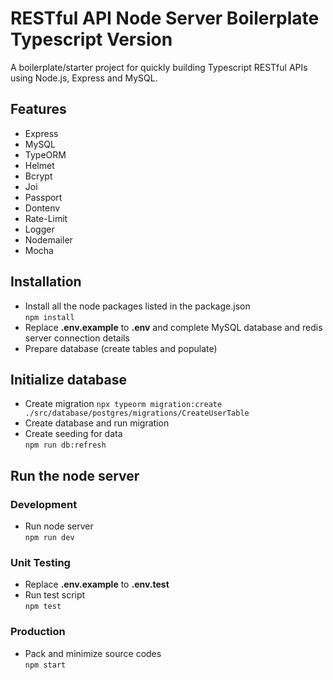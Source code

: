 # RESTful API Node Server Boilerplate Typescript Version
A boilerplate/starter project for quickly building Typescript RESTful APIs using Node.js, Express and MySQL.


## Features

- Express
- MySQL
- TypeORM
- Helmet
- Bcrypt
- Joi
- Passport
- Dontenv
- Rate-Limit
- Logger
- Nodemailer
- Mocha

## Installation

- Install all the node packages listed in the package.json  
  `npm install`
- Replace **.env.example** to **.env** and complete MySQL database and redis server connection details
- Prepare database (create tables and populate)

## Initialize  database
- Create migration
  `npx typeorm migration:create ./src/database/postgres/migrations/CreateUserTable`
- Create database and run migration
- Create seeding for data  
  `npm run db:refresh`

## Run the node server
### Development
- Run node server  
  `npm run dev`

### Unit Testing
- Replace **.env.example** to **.env.test**
- Run test script  
  `npm test`

### Production
- Pack and minimize source codes  
  `npm start`
